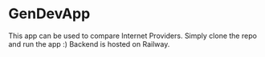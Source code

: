 # GenDevApp
This app can be used to compare Internet Providers.
Simply clone the repo and run the app :)
Backend is hosted on Railway. 